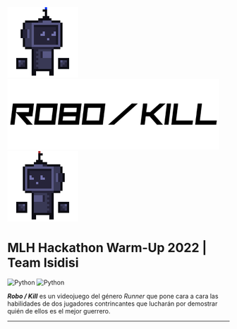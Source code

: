 <div justify-content="center";><img src="https://github.com/asaPUP/MLH-Hackathon-2022-Isidisi/blob/main/readme_files/blueRobot.gif" slign="center" width="160"><img src="https://github.com/asaPUP/MLH-Hackathon-2022-Isidisi/blob/main/readme_files/title.png" slign="center" height="160"><img src="https://github.com/asaPUP/MLH-Hackathon-2022-Isidisi/blob/main/readme_files/blueRobot0.gif" slign="center" width="160"></div>

# MLH Hackathon Warm-Up 2022 | Team Isidisi
![Python](https://img.shields.io/badge/Python->=3-Blue?logo=python)
![Python](https://img.shields.io/badge/Pygame)

***Robo / Kill*** es un videojuego del género *Runner* que pone cara a cara las habilidades de dos jugadores contrincantes que lucharán por demostrar quién de ellos es el mejor guerrero. 

---


